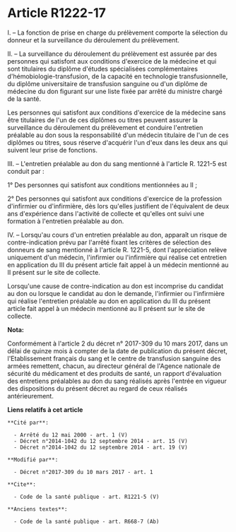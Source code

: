 # Article R1222-17

I. – La fonction de prise en charge du prélèvement comporte la sélection du donneur et la surveillance du déroulement du
prélèvement. 

II. – La surveillance du déroulement du prélèvement est assurée par des personnes qui satisfont aux conditions d'exercice de
la médecine et qui sont titulaires du diplôme d'études spécialisées complémentaires d'hémobiologie-transfusion, de la
capacité en technologie transfusionnelle, du diplôme universitaire de transfusion sanguine ou d'un diplôme de médecine du don
figurant sur une liste fixée par arrêté du ministre chargé de la santé. 

Les personnes qui satisfont aux conditions d'exercice de la médecine sans être titulaires de l'un de ces diplômes ou titres
peuvent assurer la surveillance du déroulement du prélèvement et conduire l'entretien préalable au don sous la responsabilité
d'un médecin titulaire de l'un de ces diplômes ou titres, sous réserve d'acquérir l'un d'eux dans les deux ans qui suivent
leur prise de fonctions. 

III. – L'entretien préalable au don du sang mentionné à l'article R. 1221-5 est conduit par : 

1° Des personnes qui satisfont aux conditions mentionnées au II ; 

2° Des personnes qui satisfont aux conditions d'exercice de la profession d'infirmier ou d'infirmière, dès lors qu'elles
justifient de l'équivalent de deux ans d'expérience dans l'activité de collecte et qu'elles ont suivi une formation à
l'entretien préalable au don. 

IV. – Lorsqu'au cours d'un entretien préalable au don, apparaît un risque de contre-indication prévu par l'arrêté fixant les
critères de sélection des donneurs de sang mentionné à l'article R. 1221-5, dont l'appréciation relève uniquement d'un
médecin, l'infirmier ou l'infirmière qui réalise cet entretien en application du III du présent article fait appel à un
médecin mentionné au II présent sur le site de collecte. 

Lorsqu'une cause de contre-indication au don est incomprise du candidat au don ou lorsque le candidat au don le demande,
l'infirmier ou l'infirmière qui réalise l'entretien préalable au don en application du III du présent article fait appel à un
médecin mentionné au II présent sur le site de collecte.

**Nota:**

Conformément à l'article 2 du décret n° 2017-309 du 10 mars 2017, dans un délai de quinze mois à compter de la date de
publication du présent décret, l'Etablissement français du sang et le centre de transfusion sanguine des armées remettent,
chacun, au directeur général de l'Agence nationale de sécurité du médicament et des produits de santé, un rapport
d'évaluation des entretiens préalables au don du sang réalisés après l'entrée en vigueur des dispositions du présent décret
au regard de ceux réalisés antérieurement.

**Liens relatifs à cet article**

	**Cité par**:

	  - Arrêté du 12 mai 2000 - art. 1 (V)
	  - Décret n°2014-1042 du 12 septembre 2014 - art. 15 (V)
	  - Décret n°2014-1042 du 12 septembre 2014 - art. 19 (V)

	**Modifié par**:

	  - Décret n°2017-309 du 10 mars 2017 - art. 1

	**Cite**:

	  - Code de la santé publique - art. R1221-5 (V)

	**Anciens textes**:

	  - Code de la santé publique - art. R668-7 (Ab)
